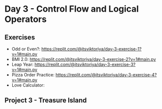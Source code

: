 # Day 3 - Control Flow and Logical Operators
## Exercises

- Odd or Even?: https://replit.com/@itsviktoriya/day-3-exercise-1?v=1#main.py
- BMI 2.0: https://replit.com/@itsviktoriya/day-3-exercise-2?v=1#main.py
- Leap Year: https://replit.com/@itsviktoriya/day-3-exercise-3?v=1#main.py
- Pizza Order Practice: https://replit.com/@itsviktoriya/day-3-exercise-4?v=1#main.py
- Love Calculator:

## Project 3 - Treasure Island
